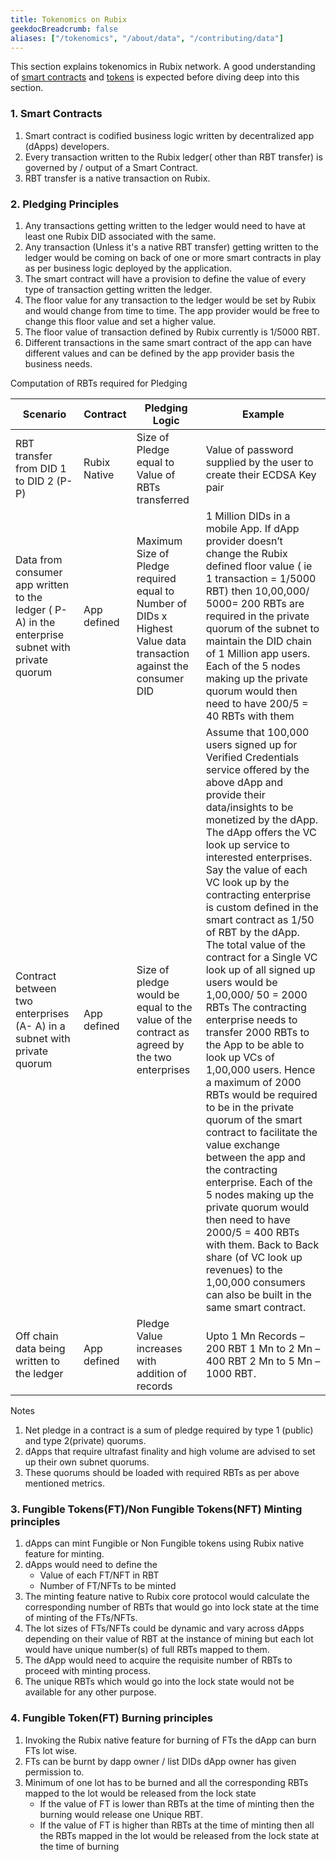 ```yaml
---
title: Tokenomics on Rubix
geekdocBreadcrumb: false
aliases: ["/tokenomics", "/about/data", "/contributing/data"]
---
```


This section explains tokenomics in Rubix network. A good understanding of [smart contracts](https://learn.rubix.net/smartcontract/) and [tokens](https://learn.rubix.net/token/) is expected before diving deep into this section.

### 1. Smart Contracts

1. Smart contract is codified business logic written by decentralized app (dApps) developers.
2. Every transaction written to the Rubix ledger( other than RBT transfer) is governed by / output of a Smart Contract.
3. RBT transfer is a native transaction on Rubix.

### 2. Pledging Principles

1. Any transactions getting written to the ledger would need to have at least one Rubix DID associated with the same.
2. Any transaction (Unless it&#39;s a native RBT transfer) getting written to the ledger would be coming on back of one or more smart contracts in play as per business logic deployed by the application.
3. The smart contract will have a provision to define the value of every type of transaction getting written the ledger.
4. The floor value for any transaction to the ledger would be set by Rubix and would change from time to time. The app provider would be free to change this floor value and set a higher value.
5. The floor value of transaction defined by Rubix currently is 1/5000 RBT.
6. Different transactions in the same smart contract of the app can have different values and can be defined by the app provider basis the business needs.

Computation of RBTs required for Pledging

| Scenario | Contract | Pledging Logic | Example |
| ---------------------------------------- | ------ | ---------------------------------------- | ------ |
| RBT transfer from DID 1 to DID 2 (P-P) | Rubix Native | Size of Pledge equal to Value of RBTs transferred | Value of password supplied by the user to create their ECDSA Key pair|
| Data from consumer app written to the ledger ( P-A) in the enterprise subnet with private quorum | App defined | Maximum Size of Pledge required equal to Number of DIDs x Highest Value data transaction against the consumer DID | 1 Million DIDs in a mobile App. If dApp provider doesn’t change the Rubix defined floor value ( ie 1 transaction = 1/5000 RBT) then 10,00,000/ 5000= 200 RBTs are required in the private quorum of the subnet to maintain the DID chain of 1 Million app users. Each of the 5 nodes making up the private quorum would then need to have 200/5 = 40 RBTs with them|
| Contract between two enterprises (A- A) in a subnet with private quorum | App defined | Size of pledge would be equal to the value of the contract as agreed by the two enterprises | Assume that 100,000 users signed up for Verified Credentials service offered by the above dApp and provide their data/insights to be monetized by the dApp. The dApp offers the VC look up service to interested enterprises. Say the value of each VC look up by the contracting enterprise is custom defined in the smart contract as 1/50 of RBT by the dApp. The total value of the contract for a Single VC look up of all signed up users would be 1,00,000/ 50 = 2000 RBTs The contracting enterprise needs to transfer 2000 RBTs to the App to be able to look up VCs of 1,00,000 users. Hence a maximum of 2000 RBTs would be required to be in the private quorum of the smart contract to facilitate the value exchange between the app and the contracting enterprise. Each of the 5 nodes making up the private quorum would then need to have 2000/5 = 400 RBTs with them. Back to Back share (of VC look up revenues) to the 1,00,000 consumers can also be built in the same smart contract.|
| Off chain data being written to the ledger | App defined | Pledge Value increases with addition of records | Upto 1 Mn Records – 200 RBT 1 Mn to 2 Mn – 400 RBT 2 Mn to 5 Mn – 1000 RBT.|

Notes

1. Net pledge in a contract is a sum of pledge required by type 1 (public) and type 2(private) quorums.
2. dApps that require ultrafast finality and high volume are advised to set up their own subnet quorums.
3. These quorums should be loaded with required RBTs as per above mentioned metrics.

### 3. Fungible Tokens(FT)/Non Fungible Tokens(NFT) Minting principles

1. dApps can mint Fungible or Non Fungible tokens using Rubix native feature for minting.
2. dApps would need to define the
    - Value of each FT/NFT in RBT
    - Number of FT/NFTs to be minted
3. The minting feature native to Rubix core protocol would calculate the corresponding number of RBTs that would go into lock state at the time of minting of the FTs/NFTs.
4. The lot sizes of FTs/NFTs could be dynamic and vary across dApps depending on their value of RBT at the instance of mining but each lot would have unique number(s) of full RBTs mapped to them.
5. The dApp would need to acquire the requisite number of RBTs to proceed with minting process.
6. The unique RBTs which would go into the lock state would not be available for any other purpose.

### 4. Fungible Token(FT) Burning principles

1. Invoking the Rubix native feature for burning of FTs the dApp can burn FTs lot wise.
2. FTs can be burnt by dapp owner / list DIDs dApp owner has given permission to.
3. Minimum of one lot has to be burned and all the corresponding RBTs mapped to the lot would be released from the lock
state
   - If the value of FT is lower than RBTs at the time of minting then the burning would release one Unique RBT.
   - If the value of FT is higher than RBTs at the time of minting then all the RBTs mapped in the lot would be released from the lock state at the time of burning
